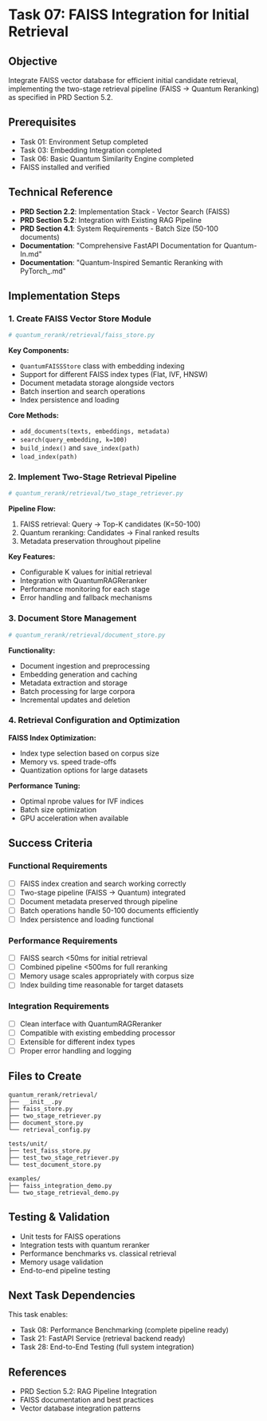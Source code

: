 # Task 07: FAISS Integration for Initial Retrieval

## Objective
Integrate FAISS vector database for efficient initial candidate retrieval, implementing the two-stage retrieval pipeline (FAISS → Quantum Reranking) as specified in PRD Section 5.2.

## Prerequisites
- Task 01: Environment Setup completed
- Task 03: Embedding Integration completed
- Task 06: Basic Quantum Similarity Engine completed
- FAISS installed and verified

## Technical Reference
- **PRD Section 2.2**: Implementation Stack - Vector Search (FAISS)
- **PRD Section 5.2**: Integration with Existing RAG Pipeline
- **PRD Section 4.1**: System Requirements - Batch Size (50-100 documents)
- **Documentation**: "Comprehensive FastAPI Documentation for Quantum-In.md"
- **Documentation**: "Quantum-Inspired Semantic Reranking with PyTorch_.md"

## Implementation Steps

### 1. Create FAISS Vector Store Module
```python
# quantum_rerank/retrieval/faiss_store.py
```
**Key Components:**
- `QuantumFAISSStore` class with embedding indexing
- Support for different FAISS index types (Flat, IVF, HNSW)
- Document metadata storage alongside vectors
- Batch insertion and search operations
- Index persistence and loading

**Core Methods:**
- `add_documents(texts, embeddings, metadata)`
- `search(query_embedding, k=100)`
- `build_index()` and `save_index(path)`
- `load_index(path)`

### 2. Implement Two-Stage Retrieval Pipeline
```python
# quantum_rerank/retrieval/two_stage_retriever.py
```
**Pipeline Flow:**
1. FAISS retrieval: Query → Top-K candidates (K=50-100)
2. Quantum reranking: Candidates → Final ranked results
3. Metadata preservation throughout pipeline

**Key Features:**
- Configurable K values for initial retrieval
- Integration with QuantumRAGReranker
- Performance monitoring for each stage
- Error handling and fallback mechanisms

### 3. Document Store Management
```python
# quantum_rerank/retrieval/document_store.py
```
**Functionality:**
- Document ingestion and preprocessing
- Embedding generation and caching
- Metadata extraction and storage
- Batch processing for large corpora
- Incremental updates and deletion

### 4. Retrieval Configuration and Optimization
**FAISS Index Optimization:**
- Index type selection based on corpus size
- Memory vs. speed trade-offs
- Quantization options for large datasets

**Performance Tuning:**
- Optimal nprobe values for IVF indices
- Batch size optimization
- GPU acceleration when available

## Success Criteria

### Functional Requirements
- [ ] FAISS index creation and search working correctly
- [ ] Two-stage pipeline (FAISS → Quantum) integrated
- [ ] Document metadata preserved through pipeline
- [ ] Batch operations handle 50-100 documents efficiently
- [ ] Index persistence and loading functional

### Performance Requirements
- [ ] FAISS search <50ms for initial retrieval
- [ ] Combined pipeline <500ms for full reranking
- [ ] Memory usage scales appropriately with corpus size
- [ ] Index building time reasonable for target datasets

### Integration Requirements
- [ ] Clean interface with QuantumRAGReranker
- [ ] Compatible with existing embedding processor
- [ ] Extensible for different index types
- [ ] Proper error handling and logging

## Files to Create
```
quantum_rerank/retrieval/
├── __init__.py
├── faiss_store.py
├── two_stage_retriever.py
├── document_store.py
└── retrieval_config.py

tests/unit/
├── test_faiss_store.py
├── test_two_stage_retriever.py
└── test_document_store.py

examples/
├── faiss_integration_demo.py
└── two_stage_retrieval_demo.py
```

## Testing & Validation
- Unit tests for FAISS operations
- Integration tests with quantum reranker
- Performance benchmarks vs. classical retrieval
- Memory usage validation
- End-to-end pipeline testing

## Next Task Dependencies
This task enables:
- Task 08: Performance Benchmarking (complete pipeline ready)
- Task 21: FastAPI Service (retrieval backend ready)
- Task 28: End-to-End Testing (full system integration)

## References
- PRD Section 5.2: RAG Pipeline Integration
- FAISS documentation and best practices
- Vector database integration patterns